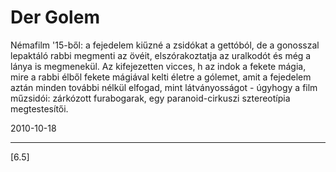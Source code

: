 # Der Golem

Némafilm '15-ből: a fejedelem kiűzné a zsidókat a gettóból, de a gonosszal lepaktáló rabbi megmenti az övéit, elszórakoztatja az uralkodót és még a lánya is megmenekül. Az kifejezetten vicces, h az indok a fekete mágia, mire a rabbi élből fekete mágiával kelti életre a gólemet, amit a fejedelem aztán minden további nélkül elfogad, mint látványosságot - úgyhogy a film műzsidói: zárkózott furabogarak, egy paranoid-cirkuszi sztereotípia megtestesítői.


2010-10-18 

----

[6.5]
